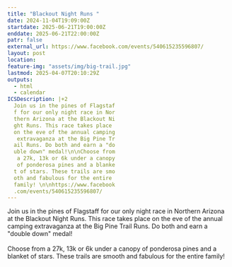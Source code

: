 ```yaml
---
title: "Blackout Night Runs "
date: 2024-11-04T19:09:00Z
startdate: 2025-06-21T19:00:00Z
enddate: 2025-06-21T22:00:00Z
patr: false
external_url: https://www.facebook.com/events/540615235596807/
layout: post
location: 
feature-img: "assets/img/big-trail.jpg"
lastmod: 2025-04-07T20:10:29Z
outputs:
  - html
  - calendar
ICSDescription: |+2
  Join us in the pines of Flagstaf  f for our only night race in Nor  thern Arizona at the Blackout Ni  ght Runs. This race takes place   on the eve of the annual camping   extravaganza at the Big Pine Tr  ail Runs. Do both and earn a "do  uble down" medal!\n\nChoose from   a 27k, 13k or 6k under a canopy   of ponderosa pines and a blanke  t of stars. These trails are smo  oth and fabulous for the entire   family! \n\nhttps://www.facebook  .com/events/540615235596807/
---
```


Join us in the pines of Flagstaff for our only night race in Northern Arizona at the Blackout Night Runs. This race takes place on the eve of the annual camping extravaganza at the Big Pine Trail Runs. Do both and earn a "double down" medal!<br>
  <br>
  Choose from a 27k, 13k or 6k under a canopy of ponderosa pines and a blanket of stars. These trails are smooth and fabulous for the entire family! <br>
  <br>
  
